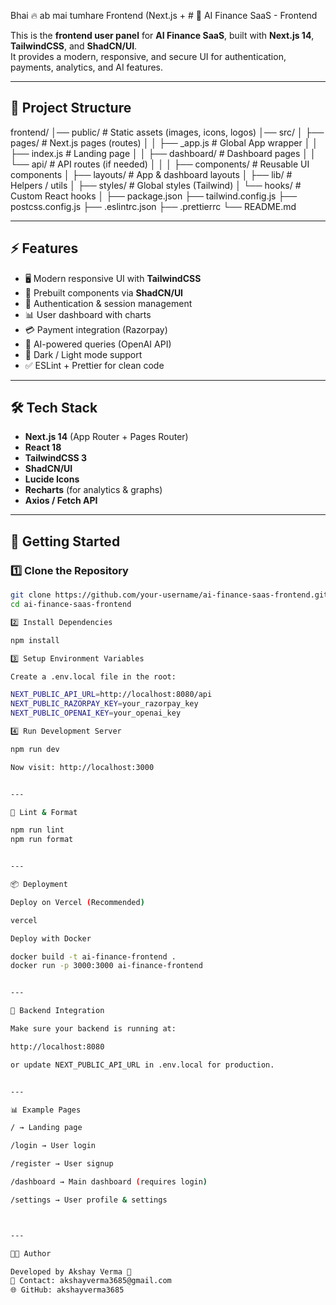 Bhai 🔥 ab mai tumhare Frontend (Next.js + # 🎨 AI Finance SaaS - Frontend

This is the **frontend user panel** for **AI Finance SaaS**, built with **Next.js 14**, **TailwindCSS**, and **ShadCN/UI**.  
It provides a modern, responsive, and secure UI for authentication, payments, analytics, and AI features.

---

## 📂 Project Structure

frontend/ │── public/              # Static assets (images, icons, logos) │── src/ │   ├── pages/           # Next.js pages (routes) │   │   ├── _app.js      # Global App wrapper │   │   ├── index.js     # Landing page │   │   ├── dashboard/   # Dashboard pages │   │   └── api/         # API routes (if needed) │   │ │   ├── components/      # Reusable UI components │   ├── layouts/         # App & dashboard layouts │   ├── lib/             # Helpers / utils │   ├── styles/          # Global styles (Tailwind) │   └── hooks/           # Custom React hooks │ ├── package.json ├── tailwind.config.js ├── postcss.config.js ├── .eslintrc.json ├── .prettierrc └── README.md

---

## ⚡ Features

- 🖥️ Modern responsive UI with **TailwindCSS**
- 🎨 Prebuilt components via **ShadCN/UI**
- 🔑 Authentication & session management
- 📊 User dashboard with charts
- 💳 Payment integration (Razorpay)
- 🤖 AI-powered queries (OpenAI API)
- 🌙 Dark / Light mode support
- ✅ ESLint + Prettier for clean code

---

## 🛠️ Tech Stack

- **Next.js 14** (App Router + Pages Router)
- **React 18**
- **TailwindCSS 3**
- **ShadCN/UI**
- **Lucide Icons**
- **Recharts** (for analytics & graphs)
- **Axios / Fetch API**

---

## 🚀 Getting Started

### 1️⃣ Clone the Repository
```bash
git clone https://github.com/your-username/ai-finance-saas-frontend.git
cd ai-finance-saas-frontend

2️⃣ Install Dependencies

npm install

3️⃣ Setup Environment Variables

Create a .env.local file in the root:

NEXT_PUBLIC_API_URL=http://localhost:8080/api
NEXT_PUBLIC_RAZORPAY_KEY=your_razorpay_key
NEXT_PUBLIC_OPENAI_KEY=your_openai_key

4️⃣ Run Development Server

npm run dev

Now visit: http://localhost:3000


---

🧪 Lint & Format

npm run lint
npm run format


---

📦 Deployment

Deploy on Vercel (Recommended)

vercel

Deploy with Docker

docker build -t ai-finance-frontend .
docker run -p 3000:3000 ai-finance-frontend


---

📡 Backend Integration

Make sure your backend is running at:

http://localhost:8080

or update NEXT_PUBLIC_API_URL in .env.local for production.


---

📊 Example Pages

/ → Landing page

/login → User login

/register → User signup

/dashboard → Main dashboard (requires login)

/settings → User profile & settings



---

👨‍💻 Author

Developed by Akshay Verma 🚀
📧 Contact: akshayverma3685@gmail.com
🌐 GitHub: akshayverma3685
